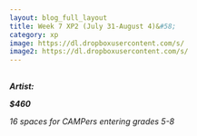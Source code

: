 ```yaml
---
layout: blog_full_layout
title: Week 7 XP2 (July 31-August 4)&#58; 
category: xp
image: https://dl.dropboxusercontent.com/s/
image2: https://dl.dropboxusercontent.com/s/
---
```


## 


**_Artist:_** 

**_$460_**

*16 spaces for CAMPers entering grades 5-8*
